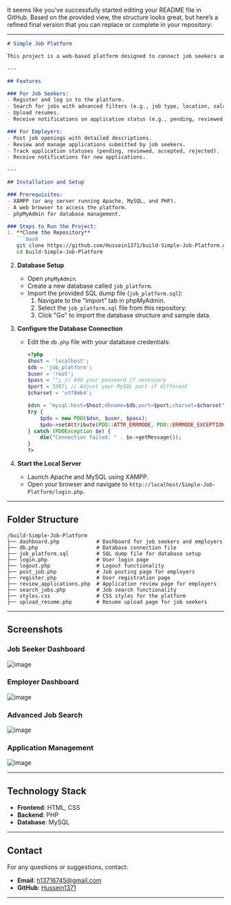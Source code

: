 It seems like you’ve successfully started editing your README file in GitHub. Based on the provided view, the structure looks great, but here’s a refined final version that you can replace or complete in your repository:

---

```markdown
# Simple Job Platform

This project is a web-based platform designed to connect job seekers and employers. It provides functionalities for posting jobs, searching for jobs, uploading resumes, and managing applications. The system is built using **PHP**, **MySQL**, and **CSS**.

---

## Features

### For Job Seekers:
- Register and log in to the platform.
- Search for jobs with advanced filters (e.g., job type, location, salary range).
- Upload resumes.
- Receive notifications on application status (e.g., pending, reviewed, shortlisted).

### For Employers:
- Post job openings with detailed descriptions.
- Review and manage applications submitted by job seekers.
- Track application statuses (pending, reviewed, accepted, rejected).
- Receive notifications for new applications.

---

## Installation and Setup

### Prerequisites:
- XAMPP (or any server running Apache, MySQL, and PHP).
- A web browser to access the platform.
- phpMyAdmin for database management.

### Steps to Run the Project:
1. **Clone the Repository**
   ```bash
   git clone https://github.com/Hussein1371/build-Simple-Job-Platform.git
   cd build-Simple-Job-Platform
   ```

2. **Database Setup**
   - Open `phpMyAdmin`.
   - Create a new database called `job_platform`.
   - Import the provided SQL dump file (`job_platform.sql`):
     1. Navigate to the "Import" tab in phpMyAdmin.
     2. Select the `job_platform.sql` file from this repository.
     3. Click "Go" to import the database structure and sample data.

3. **Configure the Database Connection**
   - Edit the `db.php` file with your database credentials:
     ```php
     <?php
     $host = 'localhost';
     $db = 'job_platform';
     $user = 'root';
     $pass = ''; // Add your password if necessary
     $port = 3307; // Adjust your MySQL port if different
     $charset = 'utf8mb4';

     $dsn = "mysql:host=$host;dbname=$db;port=$port;charset=$charset";
     try {
         $pdo = new PDO($dsn, $user, $pass);
         $pdo->setAttribute(PDO::ATTR_ERRMODE, PDO::ERRMODE_EXCEPTION);
     } catch (PDOException $e) {
         die("Connection failed: " . $e->getMessage());
     }
     ?>
     ```

4. **Start the Local Server**
   - Launch Apache and MySQL using XAMPP.
   - Open your browser and navigate to `http://localhost/Simple-Job-Platform/login.php`.

---

## Folder Structure
```
/build-Simple-Job-Platform
├── dashboard.php            # Dashboard for job seekers and employers
├── db.php                   # Database connection file
├── job_platform.sql         # SQL dump file for database setup
├── login.php                # User login page
├── logout.php               # Logout functionality
├── post_job.php             # Job posting page for employers
├── register.php             # User registration page
├── review_applications.php  # Application review page for employers
├── search_jobs.php          # Job search functionality
├── styles.css               # CSS styles for the platform
├── upload_resume.php        # Resume upload page for job seekers
```

---

## Screenshots

### Job Seeker Dashboard
 ![image](https://github.com/user-attachments/assets/cd97cb0a-9c70-4140-b732-0f9ad8bf8a97)

### Employer Dashboard
 ![image](https://github.com/user-attachments/assets/f22ebfaa-1404-4f58-ace8-ea20b2a9fcf9)

### Advanced Job Search
 ![image](https://github.com/user-attachments/assets/f37714dd-8a68-44dd-8df6-77920473f58b)

### Application Management
 ![image](https://github.com/user-attachments/assets/f2643099-5f2c-43ec-835a-ca0714bbd3f5)

---

## Technology Stack
- **Frontend**: HTML, CSS
- **Backend**: PHP
- **Database**: MySQL

---

## Contact
For any questions or suggestions, contact:
- **Email**: h13716745@gmail.com
- **GitHub**: [Hussein1371](https://github.com/Hussein1371)

---

 ```
